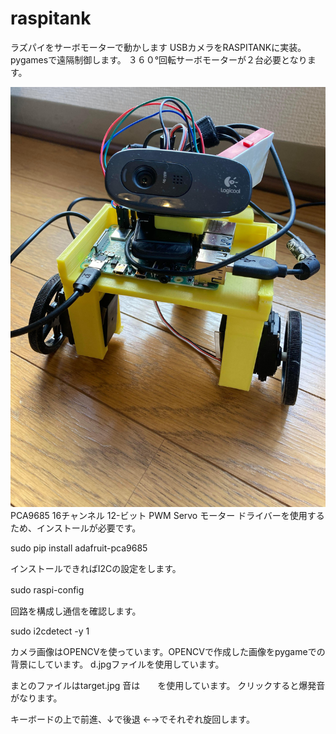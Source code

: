 # raspitank
ラズパイをサーボモーターで動かします
USBカメラをRASPITANKに実装。　pygamesで遠隔制御します。
３６０°回転サーボモーターが２台必要となります。

![RASPITANK](https://github.com/ultimatemasashi/raspitank/blob/main/122566478_270925330891548_6412678789847878808_n.jpg)
PCA9685 16チャンネル 12-ビット PWM Servo モーター ドライバーを使用するため、インストールが必要です。

sudo pip install adafruit-pca9685

インストールできればI2Cの設定をします。

sudo raspi-config　

回路を構成し通信を確認します。

sudo i2cdetect -y 1


カメラ画像はOPENCVを使っています。OPENCVで作成した画像をpygameでの背景にしています。
d.jpgファイルを使用しています。

まとのファイルはtarget.jpg 音は　　を使用しています。
クリックすると爆発音がなります。

キーボードの上で前進、↓で後退
←→でそれぞれ旋回します。
